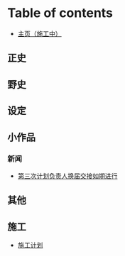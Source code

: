 # Table of contents

* [主页（施工中）](README.md)

## 正史

## 野史

## 设定

## 小作品

### 新闻

* [第三次计划负责人换届交接如期进行](essay/news/3rd-handover.md)

## 其他

## 施工

* [施工计划](construct/construct.md)
